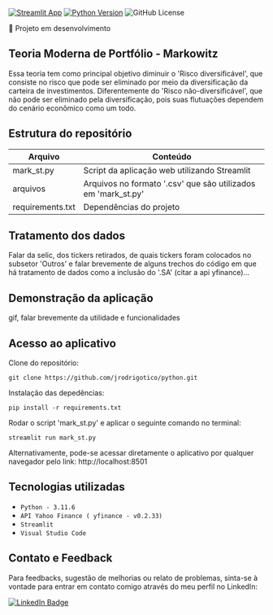 [![Streamlit App](https://static.streamlit.io/badges/streamlit_badge_black_white.svg)](https://streamlit.io)
[![Python Version](https://img.shields.io/badge/python-3.11.6-blue.svg)](https://www.python.org/downloads/)
![GitHub License](https://img.shields.io/github/license/jrodrigotico/python)

:construction_worker: Projeto em desenvolvimento


## Teoria Moderna de Portfólio - Markowitz
Essa teoria tem como principal objetivo diminuir o 'Risco diversificável', que consiste 
no risco que pode ser eliminado por meio da diversificação da carteira de investimentos. Diferentemente 
do 'Risco não-diversificável', que não pode ser eliminado pela diversificação, pois suas flutuações dependem 
do cenário econômico como um todo.


## Estrutura do repositório
| Arquivo | Conteúdo |
| ------------- | ------------- |
| mark_st.py | Script da aplicação web utilizando Streamlit |
| arquivos | Arquivos no formato '.csv' que são utilizados em 'mark_st.py' |
| requirements.txt | Dependências do projeto |


## Tratamento dos dados
Falar da selic, dos tickers retirados, de quais tickers foram colocados no subsetor 'Outros' e falar brevemente de alguns trechos do código
em que há tratamento de dados como a inclusão do '.SA' (citar a api yfinance)...


## Demonstração da aplicação
gif, falar brevemente da utilidade e funcionalidades


## Acesso ao aplicativo
Clone do repositório:

```
git clone https://github.com/jrodrigotico/python.git
```

Instalação das depedências:

```
pip install -r requirements.txt
```

Rodar o script 'mark_st.py' e aplicar o seguinte comando no terminal:
```
streamlit run mark_st.py
```

Alternativamente, pode-se acessar diretamente o aplicativo por qualquer navegador pelo link:
http://localhost:8501


## Tecnologias utilizadas
- ``Python - 3.11.6``
- ``API Yahoo Finance ( yfinance - v0.2.33)``
- ``Streamlit``
- ``Visual Studio Code``


## Contato e Feedback
Para feedbacks, sugestão de melhorias ou relato de problemas, sinta-se à vontade para entrar em contato comigo através do meu perfil no LinkedIn:

[![LinkedIn Badge](https://img.shields.io/badge/LinkedIn-0077B5?style=for-the-badge&logo=linkedin&logoColor=white)](https://www.linkedin.com/in/joão-rodrigo-lemes-5603a6154/)





